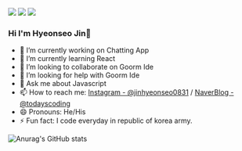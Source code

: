 <a href="https://blog.naver.com/wlsgustj123" target="_blank"><img src="https://img.shields.io/badge/blog-3DDC84?style=flat-square&logo=Naver&logoColor=white"/></a>
<a href="https://www.instagram.com/jinhyeonseo0831" target="_blank"><img src="https://img.shields.io/badge/jinhyeonseo0831-E4405F?style=flat-square&logo=Instagram&logoColor=white"/></a>
<a href="mailto:jjiaang87@gmail.com" target="_blank"><img src="https://img.shields.io/badge/jjiaang87-EA4335?style=flat-square&logo=Gmail&logoColor=white"/></a>
### Hi I'm Hyeonseo Jin👋

- 🔭 I’m currently working on Chatting App
- 🌱 I’m currently learning React
- 👯 I’m looking to collaborate on Goorm Ide
- 🤔 I’m looking for help with Goorm Ide
- 💬 Ask me about Javascript
- 📫 How to reach me: [Instagram - @jinhyeonseo0831](https://www.instagram.com/jinhyeonseo0831) / [NaverBlog - @todayscoding](https://blog.naver.com/wlsgustj123)
- 😄 Pronouns: He/His
- ⚡ Fun fact: I code everyday in republic of korea army.

![Anurag's GitHub stats](https://github-readme-stats.vercel.app/api?username=todayscoding&show_icons=true&theme=radical)
